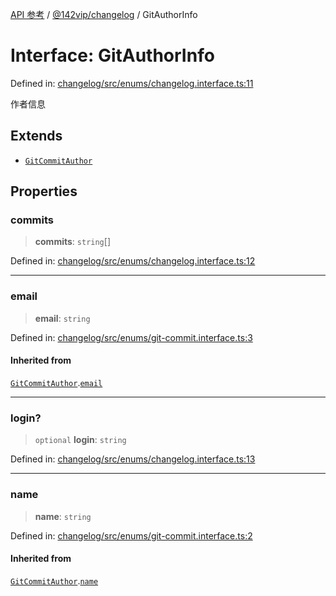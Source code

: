 [API 参考](../wiki/Home) / [@142vip/changelog](../wiki/@142vip.changelog) / GitAuthorInfo

# Interface: GitAuthorInfo

Defined in: [changelog/src/enums/changelog.interface.ts:11](https://github.com/142vip/core-x/blob/15d5bc9ef4bece78c0e60bdf074a2d245f625100/packages/changelog/src/enums/changelog.interface.ts#L11)

作者信息

## Extends

* [`GitCommitAuthor`](../wiki/@142vip.changelog.Interface.GitCommitAuthor)

## Properties

### commits

> **commits**: `string`\[]

Defined in: [changelog/src/enums/changelog.interface.ts:12](https://github.com/142vip/core-x/blob/15d5bc9ef4bece78c0e60bdf074a2d245f625100/packages/changelog/src/enums/changelog.interface.ts#L12)

***

### email

> **email**: `string`

Defined in: [changelog/src/enums/git-commit.interface.ts:3](https://github.com/142vip/core-x/blob/15d5bc9ef4bece78c0e60bdf074a2d245f625100/packages/changelog/src/enums/git-commit.interface.ts#L3)

#### Inherited from

[`GitCommitAuthor`](../wiki/@142vip.changelog.Interface.GitCommitAuthor).[`email`](../wiki/@142vip.changelog.Interface.GitCommitAuthor#email)

***

### login?

> `optional` **login**: `string`

Defined in: [changelog/src/enums/changelog.interface.ts:13](https://github.com/142vip/core-x/blob/15d5bc9ef4bece78c0e60bdf074a2d245f625100/packages/changelog/src/enums/changelog.interface.ts#L13)

***

### name

> **name**: `string`

Defined in: [changelog/src/enums/git-commit.interface.ts:2](https://github.com/142vip/core-x/blob/15d5bc9ef4bece78c0e60bdf074a2d245f625100/packages/changelog/src/enums/git-commit.interface.ts#L2)

#### Inherited from

[`GitCommitAuthor`](../wiki/@142vip.changelog.Interface.GitCommitAuthor).[`name`](../wiki/@142vip.changelog.Interface.GitCommitAuthor#name)
